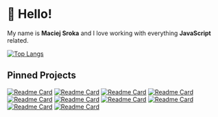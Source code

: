 # 👋 Hello!
My name is **Maciej Sroka** and I love working with everything **JavaScript** related.

[![Top Langs](https://github-readme-stats.vercel.app/api/top-langs/?username=husky93&theme=dark&layout=compact)](https://github.com/husky93/github-readme-stats)


## Pinned Projects
[![Readme Card](https://github-readme-stats.vercel.app/api/pin/?username=husky93&repo=social-blogging-platform&theme=dark)](https://github.com/husky93/social-blogging-platform)
[![Readme Card](https://github-readme-stats.vercel.app/api/pin/?username=husky93&repo=portfolio&theme=dark)](https://github.com/husky93/portfolio)
[![Readme Card](https://github-readme-stats.vercel.app/api/pin/?username=husky93&repo=photo-tagging-app&theme=dark)](https://github.com/husky93/photo-tagging-app)
[![Readme Card](https://github-readme-stats.vercel.app/api/pin/?username=husky93&repo=storefront&theme=dark)](https://github.com/husky93/storefront)
[![Readme Card](https://github-readme-stats.vercel.app/api/pin/?username=husky93&repo=battleship-game&theme=dark)](https://github.com/husky93/battleship-game)
[![Readme Card](https://github-readme-stats.vercel.app/api/pin/?username=husky93&repo=restaurant-page&theme=dark)](https://github.com/husky93/restaurant-page)
[![Readme Card](https://github-readme-stats.vercel.app/api/pin/?username=husky93&repo=todo-list&theme=dark)](https://github.com/husky93/todo-list)
[![Readme Card](https://github-readme-stats.vercel.app/api/pin/?username=husky93&repo=weather-app&theme=dark)](https://github.com/husky93/weather-app)
[![Readme Card](https://github-readme-stats.vercel.app/api/pin/?username=husky93&repo=cv-maker-app&theme=dark)](https://github.com/husky93/cv-maker-app)
[![Readme Card](https://github-readme-stats.vercel.app/api/pin/?username=husky93&repo=sketch-app&theme=dark)](https://github.com/husky93/sketch-app)
<!---
husky93/husky93 is a ✨ special ✨ repository because its `README.md` (this file) appears on your GitHub profile.
You can click the Preview link to take a look at your changes.
--->
